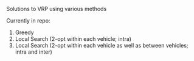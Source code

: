 Solutions to VRP using various methods

Currently in repo:
1. Greedy
2. Local Search (2-opt within each vehicle; intra)
3. Local Search (2-opt within each vehicle as well as between vehicles; intra and inter)
